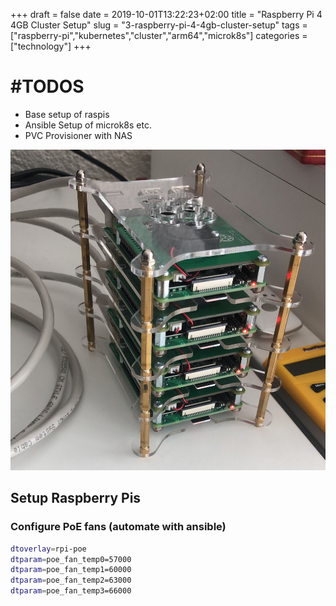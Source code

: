 +++ 
draft = false
date = 2019-10-01T13:22:23+02:00
title = "Raspberry Pi 4 4GB Cluster Setup"
slug = "3-raspberry-pi-4-4gb-cluster-setup" 
tags = ["raspberry-pi","kubernetes","cluster","arm64","microk8s"]
categories = ["technology"]
+++

# #TODOS
- Base setup of raspis
- Ansible Setup of microk8s etc.
- PVC Provisioner with NAS

![raspikube](/images/posts/3/raspikube.jpg)

## Setup Raspberry Pis

### Configure PoE fans (automate with ansible)
```bash 
dtoverlay=rpi-poe
dtparam=poe_fan_temp0=57000
dtparam=poe_fan_temp1=60000
dtparam=poe_fan_temp2=63000
dtparam=poe_fan_temp3=66000
```
